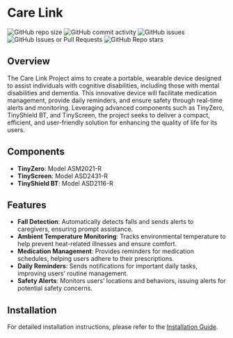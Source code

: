 # Care Link
![GitHub repo size](https://img.shields.io/github/repo-size/Koon-Kiat/Care-Link)
![GitHub commit activity](https://img.shields.io/github/commit-activity/t/Koon-Kiat/Care-Link?style=flat)
![GitHub issues](https://img.shields.io/github/issues/Koon-Kiat/Care-Link)
![GitHub Issues or Pull Requests](https://img.shields.io/github/issues-pr/Koon-Kiat/Care-Link)
![GitHub Repo stars](https://img.shields.io/github/stars/Koon-Kiat/Care-Link?style=flat)

## Overview

The Care Link Project aims to create a portable, wearable device designed to assist individuals with cognitive disabilities, including those with mental disabilities and dementia. This innovative device will facilitate medication management, provide daily reminders, and ensure safety through real-time alerts and monitoring. Leveraging advanced components such as TinyZero, TinyShield BT, and TinyScreen, the project seeks to deliver a compact, efficient, and user-friendly solution for enhancing the quality of life for its users.

## Components

- **TinyZero**: Model ASM2021-R
- **TinyScreen**: Model ASD2431-R
- **TinyShield BT**: Model ASD2116-R

## Features

- **Fall Detection**: Automatically detects falls and sends alerts to caregivers, ensuring prompt assistance.
- **Ambient Temperature Monitoring**: Tracks environmental temperature to help prevent heat-related illnesses and ensure comfort.
- **Medication Management**: Provides reminders for medication schedules, helping users adhere to their prescriptions.
- **Daily Reminders**: Sends notifications for important daily tasks, improving users’ routine management.
- **Safety Alerts**: Monitors users’ locations and behaviors, issuing alerts for potential safety concerns.

## Installation
For detailed installation instructions, please refer to the [Installation Guide](docs/INSTALL.md).
